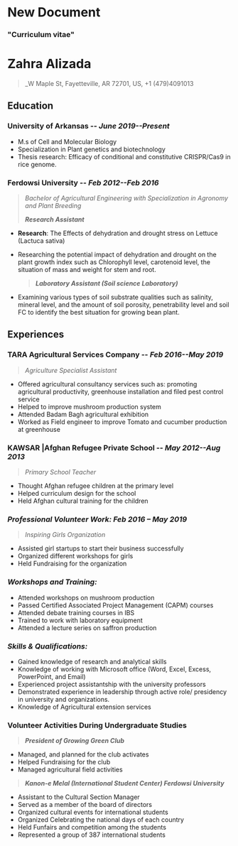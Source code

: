 # New Document

### "Curriculum vitae"




# **Zahra Alizada**

> _W Maple St, Fayetteville, AR 72701, US, +1 (479)4091013


## **Education**  

### **University of Arkansas**                   -- *June 2019--Present* 
>
+ M.s of Cell and Molecular Biology   
+ Specialization in Plant genetics and biotechnology  
+ Thesis research: Efficacy of conditional and constitutive CRISPR/Cas9 in rice genome.  

### **Ferdowsi University**       				    	 	 -- *Feb 2012--Feb 2016*     
> _Bachelor of Agricultural Engineering with Specialization in Agronomy and Plant Breeding_  
>
  > _**Research Assistant**_
  >
+ **Research**: The Effects of dehydration and drought stress on Lettuce (Lactuca sativa)
+ Researching the potential impact of dehydration and drought on the plant growth index such as Chlorophyll level, carotenoid level, the situation of mass and weight for stem and root. 

  > _**Laboratory Assistant (Soil science Laboratory)**_
  >
+ Examining various types of soil substrate qualities such as salinity, mineral level, and the amount of soil porosity, penetrability level and soil FC to identify the best situation for growing bean plant.

## **Experiences**  
>
### TARA Agricultural Services Company			      -- *Feb 2016--May 2019*
 >*Agriculture Specialist Assistant*  
 >
 + Offered agricultural consultancy services such as: promoting agricultural productivity, greenhouse installation and filed pest control service  
 + Helped to improve mushroom production system
 + Attended Badam Bagh agricultural exhibition
 + Worked as Field engineer to improve Tomato and cucumber production at greenhouse  
>
### KAWSAR |Afghan Refugee Private School		        -- *May 2012--Aug 2013*
> *Primary School Teacher*	
>
+ Thought Afghan refugee children at the primary level 
+ Helped curriculum design for the school
+ Held Afghan cultural training for the children   

### *Professional Volunteer Work: 		 		Feb 2016 – May 2019*
> *Inspiring Girls Organization*
>
+ Assisted girl startups to start their business successfully 
+ Organized different workshops for girls
+ Held Fundraising for the organization  


### *Workshops and Training:*  
>
+	Attended workshops on mushroom production
+	Passed Certified Associated Project Management (CAPM) courses
+	Attended debate training courses in IBS 
+	Trained to work with laboratory equipment 
+	Attended a lecture series on saffron production  

### *Skills & Qualifications:*  
>
+	Gained knowledge of research and analytical skills 
+	Knowledge of working with Microsoft office (Word, Excel, Excess, PowerPoint, and Email)
+	Experienced project assistantship with the university professors 
+	Demonstrated experience in leadership through active role/ presidency in university and organizations.
+	Knowledge of Agricultural extension services


### **Volunteer Activities During Undergraduate Studies**
 > _**President of Growing Green Club**_ 
 >
+ Managed, and planned for the club activates 
+ Helped Fundraising for the club 
+ Managed agricultural field activities

 > _**Kanon-e Melal (International Student Center) Ferdowsi University**_  
 >
+ Assistant to the Cultural Section Manager  
+ Served as a member of the board of directors 
+ Organized cultural events for international students
+ Organized Celebrating the national days of each country 
+ Held Funfairs and competition among the students 
+ Represented a group of 387 international students


